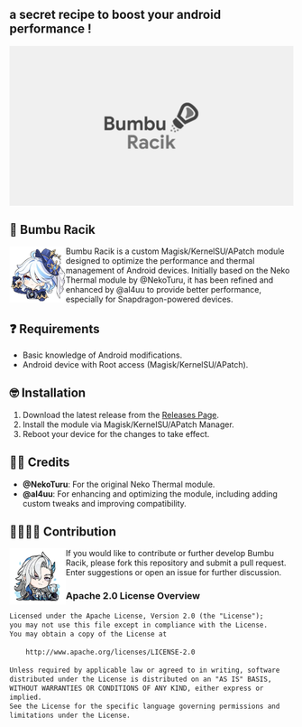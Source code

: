 ## a secret recipe to boost your android performance !
<img align="center" width="800" src="./img/bumbu_racik.webp">

## 🧂 Bumbu Racik
<img align="left" width="100" src="./img/furina.png">
</a>
<p>Bumbu Racik is a custom Magisk/KernelSU/APatch module designed to optimize the performance and thermal management of Android devices. Initially based on the Neko Thermal module by @NekoTuru, it has been refined and enhanced by @al4uu to provide better performance, especially for Snapdragon-powered devices.</p>

## ❓ Requirements
- Basic knowledge of Android modifications.
- Android device with Root access (Magisk/KernelSU/APatch).

## 🤓 Installation
1. Download the latest release from the [Releases Page](https://github.com/al4uu/bumbu-racik/releases).
2. Install the module via Magisk/KernelSU/APatch Manager.
3. Reboot your device for the changes to take effect.

## 🙏🏻 Credits
- **@NekoTuru**: For the original Neko Thermal module.
- **@al4uu**: For enhancing and optimizing the module, including adding custom tweaks and improving compatibility.

## 🫱🏻‍🫲🏼 Contribution
<img align="left" width="100" src="./img/sovereigns_hydro.png">
</a>
<p>If you would like to contribute or further develop Bumbu Racik, please fork this repository and submit a pull request. Enter suggestions or open an issue for further discussion.</p>

### Apache 2.0 License Overview
```text
Licensed under the Apache License, Version 2.0 (the "License");
you may not use this file except in compliance with the License.
You may obtain a copy of the License at

    http://www.apache.org/licenses/LICENSE-2.0

Unless required by applicable law or agreed to in writing, software
distributed under the License is distributed on an "AS IS" BASIS,
WITHOUT WARRANTIES OR CONDITIONS OF ANY KIND, either express or implied.
See the License for the specific language governing permissions and
limitations under the License.
